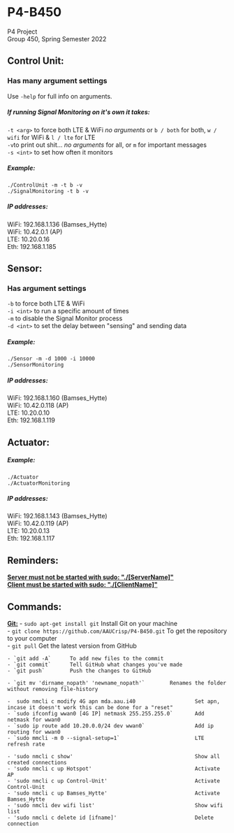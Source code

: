 # P4-B450
P4 Project  
Group 450, Spring Semester 2022  


## Control Unit:
### Has many argument settings
Use `-help` for full info on arguments.  
  
##### If running Signal Monitoring on it's own it takes:  
`-t <arg>` to force both LTE & WiFi  *no arguments* or `b / both` for both, `w / wifi` for WiFi & `l / lte` for LTE  
`-v`to print out shit... *no arguments* for all, or `m` for important messages  
`-s <int>` to set how often it monitors  
##### Example:
`./ControlUnit -m -t b -v`  
`./SignalMonitoring -t b -v`  
##### IP addresses:  
WiFi: 192.168.1.136 (Bamses_Hytte)  
WiFi: 10.42.0.1   (AP)  
LTE: 10.20.0.16  
Eth: 192.168.1.185  

## Sensor: 
### Has argument settings 
`-b` to force both LTE & WiFi  
`-i <int>` to run a specific amount of times  
`-m` to disable the Signal Monitor process  
`-d <int>` to set the delay between "sensing" and sending data  
##### Example:
`./Sensor -m -d 1000 -i 10000`  
`./SensorMonitoring`  
##### IP addresses:
WiFi: 192.168.1.160 (Bamses_Hytte)  
WiFi: 10.42.0.118   (AP)  
LTE: 10.20.0.10  
Eth: 192.168.1.119  

## Actuator:
##### Example:
`./Actuator`  
`./ActuatorMonitoring`  
##### IP addresses:
WiFi: 192.168.1.143 (Bamses_Hytte)  
WiFi: 10.42.0.119   (AP)  
LTE: 10.20.0.13  
Eth: 192.168.1.117  

## Reminders:
<ins>**Server must not be started with sudo:   "./[ServerName]"**</ins>  
<ins>**Client must be started with sudo:       "./[ClientName]"**</ins>  


## Commands:
<ins>**Git:**</ins>
    - `sudo apt-get install git`        Install Git on your machine    
    - `git clone https://github.com/AAUCrisp/P4-B450.git`       To get the repository to your computer  
    - `git pull`        Get the latest version from GitHub  
      
    - `git add -A`      To add new files to the commit  
    - `git commit`      Tell GitHub what changes you've made  
    - `git push`        Push the changes to GitHub  
    
    - `git mv 'dirname_nopath' 'newname_nopath'`        Renames the folder without removing file-history

    -  sudo nmcli c modify 4G apn mda.aau.i40                   Set apn, incase it doesn't work this can be done for a "reset"
    - `sudo ifconfig wwan0 [4G IP] netmask 255.255.255.0`       Add netmask for wwan0
    - `sudo ip route add 10.20.0.0/24 dev wwan0`                Add ip routing for wwan0
    - `sudo mmcli -m 0 --signal-setup=1`                        LTE refresh rate

    - 'sudo nmcli c show'                                       Show all created connections
    - 'sudo nmcli c up Hotspot'                                 Activate AP
    - 'sudo nmcli c up Control-Unit'                            Activate Control-Unit
    - 'sudo nmcli c up Bamses_Hytte'                            Activate Bamses_Hytte
    - 'sudo nmcli dev wifi list'                                Show wifi list
    - 'sudo nmcli c delete id [ifname]'                         Delete connection


    
